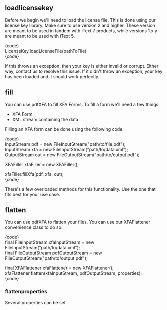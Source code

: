 ## loadlicensekey  
Before we begin we'll need to load the license file. This is done using our license key library. Make sure to use version 2 and higher. These version are meant to be used in tandem with iText 7 products, while versions 1.x.y are meant to be used with iText 5.  

{code}  
LicenseKey.loadLicenseFile(pathToFile)  
{code}  

If this throws an exception, then your key is either invalid or corrupt. Either way, contact us to resolve this issue. If it didn't throw an exception, your key has been loaded and it should work perfectly.  

## fill  
You can use pdfXFA to fill XFA Forms. To fill a form we'll need a few things:  

- XFA Form
- XML stream containing the data

Filling an XFA form can be done using the following code:  

{code}  
InputStream pdf = new FileInputStream("path/to/file.pdf");  
InputStream xfa = new FileInputStream("path/to/data.xml");  
OutputStream out = new FileOutputStream("path/to/output.pdf");  
  
XFAFiller xfaFiller = new XFAFiller();  
  
xfaFiller.fillXfa(pdf, xfa, out);  
{code}  

There's a few overloaded methods for this functionality. Use the one that fits best for your use case.

## flatten  
You can use pdfXFA to flatten your files. You can use our XFAFlattener convenience class to do so. 

{code}  
final FileInputStream xfaInputStream = new FileInputStream("path/to/data.xml");  
final FileOutputStream pdfOutputStream = new FileOutputStream("path/to/output.pdf");  

final XFAFlattener xfaFlattener = new XFAFlattener();  
xfaFlattener.flatten(xfaInputStream, pdfOutputStream, properties);  
{code}  

### flattenproperties  

Several properties can be set.